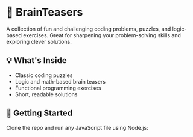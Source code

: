 # 🧠 BrainTeasers

A collection of fun and challenging coding problems, puzzles, and logic-based exercises. Great for sharpening your problem-solving skills and exploring clever solutions.

## 💡 What's Inside
- Classic coding puzzles
- Logic and math-based brain teasers
- Functional programming exercises
- Short, readable solutions

## 🚀 Getting Started
Clone the repo and run any JavaScript file using Node.js:
